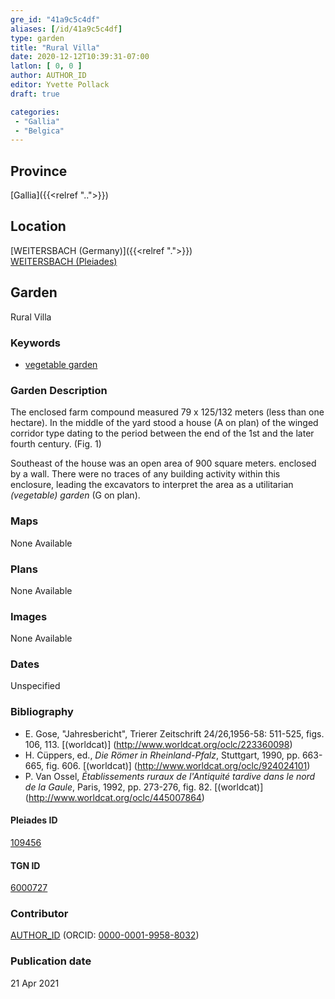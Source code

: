 ```yaml
---
gre_id: "41a9c5c4df"
aliases: [/id/41a9c5c4df]
type: garden
title: "Rural Villa"
date: 2020-12-12T10:39:31-07:00
latlon: [ 0, 0 ]
author: AUTHOR_ID
editor: Yvette Pollack
draft: true

categories:
 - "Gallia"
 - "Belgica"
---
```


## Province
[Gallia]({{<relref "..">}})

## Location

[WEITERSBACH (Germany)]({{<relref ".">}}) \
[WEITERSBACH (Pleiades)](<!-- none available-->)

<!--### Location Description-->

<!-- LEAVE THIS BLANK FOR NOW -->

<!--## Sublocation-->

<!--
[AREA WITHIN LOCATION, LIKE “PALATINE HILL”](GEOREFERENCE LINK)
A sublocation is any area larger than an individual garden, but located within a location. I would always try to include a link to a controlled vocabulary here if possible. This ID may well be different from the Garden ID, e.g., Pompeii versus a Garden in one of the houses which has its own Pleiades ID.
-->

<!-- ### Sublocation Description -->

## Garden
Rural Villa

### Keywords
- [vegetable garden](http://vocab.getty.edu/page/aat/300008142)

### Garden Description

The enclosed farm compound measured 79 x 125/132 meters (less than one hectare). In the middle of the yard stood a house (A on plan) of the winged corridor type dating to the period between the end of the 1st and the later fourth century. (Fig. 1)

Southeast of the house was an open area of 900 square meters. enclosed by a wall. There were no traces of any building activity within this enclosure, leading the excavators to interpret the area as a utilitarian *(vegetable) garden* (G on plan).


<!-- Text comes from draft file-->


### Maps

None Available

### Plans

None Available
<!--
{{< image src="FILENAME" alt="ALT_TEXT" title="CAPTION" >}}
-->

### Images

None Available
<!--
{{< image src="FILENAME" alt="ALT_TEXT" title="CAPTION" >}}
-->

### Dates
Unspecified

### Bibliography
- E. Gose, "Jahresbericht", Trierer Zeitschrift 24/26,1956-58: 511-525, figs. 106, 113. [(worldcat)] (http://www.worldcat.org/oclc/223360098)
- H. Cüppers, ed., *Die Römer in Rheinland-Pfalz*, Stuttgart, 1990, pp. 663-665, fig. 606. [(worldcat)] (http://www.worldcat.org/oclc/924024101)
- P. Van Ossel, *Établissements ruraux de l'Antiquité tardive dans le nord de la Gaule*, Paris, 1992, pp. 273-276, fig. 82.  [(worldcat)] (http://www.worldcat.org/oclc/445007864)

<!--#### Periodo ID-->

<!-- [PERIODO_ID](https://pleiades.stoa.org/places/PLEIADES_ID) -->

#### Pleiades ID

[109456](<-- none available -->)

#### TGN ID
[6000727](http://vocab.getty.edu/page/tgn/6000727)

### Contributor
[AUTHOR_ID](link) (ORCID: [0000-0001-9958-8032](https://orcid.org/0000-0001-9958-8032))

### Publication date

21 Apr 2021

<!--### Related articles-->

<!-- Links to other related articles. Leave blank for now -->